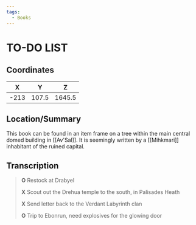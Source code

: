 ```yaml
---
tags:
  - Books
---
```

# TO-DO LIST

## Coordinates
| **X** | **Y** | **Z**  |
| :---: | :---: | :----: |
| -213  | 107.5 | 1645.5 |

## Location/Summary
This book can be found in an item frame on a tree within the main central domed building in [[Av'Sal]]. It is seemingly written by a [[Mihkmari]] inhabitant of the ruined capital.

## Transcription
> **O** Restock at Drabyel
>
> **X** Scout out the Drehua temple to the south, in Palisades Heath
>
> **X** Send letter back to the Verdant Labyrinth clan
>
> **O** Trip to Ebonrun, need explosives for the glowing door

